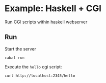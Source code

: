 # Example: Haskell + CGI

Run CGI scripts within haskell webserver

## Run

Start the server

```shell
cabal run
```

Execute the `hello` cgi script:

```shell
curl http://localhost:2345/hello
```
